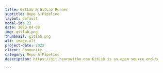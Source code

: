 ```yaml
---
title: GitLab & GitLab Runner
subtitle: Repo & Pipeline
layout: default
modal-id: 23
date: 2023-04-09
img: gitlab.png
thumbnail: gitlab.png
alt: image-alt
project-date: 2023
client: Community
category: Repo & Pipeline
description: https://git.henrywithu.com GitLab is an open source end-to-end software development platform with built-in version control, issue tracking, code review, CI/CD, and more. Self-host GitLab on your own servers, in a container, or on a cloud provider.

---
```

